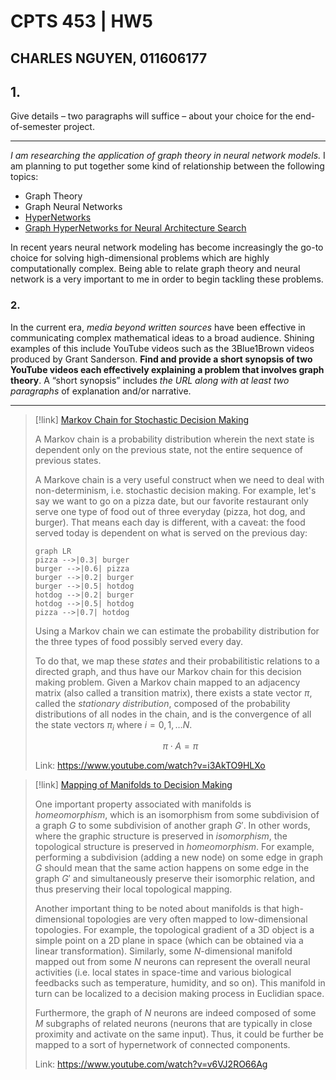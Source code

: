 # CPTS 453 | HW5
## CHARLES NGUYEN, 011606177

## 1.
Give details – two paragraphs will suffice – about your choice for the end-of-semester project.
<hr>

*I am researching the application of graph theory in neural network models.* I am planning to put together some kind of relationship between the following topics:

- Graph Theory
- Graph Neural Networks
- [HyperNetworks](https://arxiv.org/abs/1609.09106)
- [Graph HyperNetworks for Neural Architecture Search](https://openreview.net/forum?id=rkgW0oA9FX)

In recent years neural network modeling has become increasingly the go-to choice for solving high-dimensional problems which are highly computationally complex. Being able to relate graph theory and neural network is a very important to me in order to begin tackling these problems.

<div style="page-break-after:always"></div>

### 2.
In the current era, *media beyond written sources* have been effective in communicating complex mathematical ideas to a broad audience. Shining examples of this include YouTube videos such as the 3Blue1Brown videos produced by Grant Sanderson. **Find and provide a short synopsis of two YouTube videos each effectively explaining a problem that involves graph theory**. A “short synopsis” includes *the URL along with at least two paragraphs* of explanation and/or narrative.
<hr>

> [!link] [Markov Chain for Stochastic Decision Making](https://www.youtube.com/watch?v=i3AkTO9HLXo)
> 
> A Markov chain is a probability distribution wherein the next state is dependent only on the previous state, not the entire sequence of previous states.
> 
> A Markove chain is a very useful construct when we need to deal with non-determinism, i.e. stochastic decision making. For example, let's say we want to go on a pizza date, but our favorite restaurant only serve one type of food out of three everyday (pizza, hot dog, and burger). That means each day is different, with a caveat: the food served today is dependent on what is served on the previous day:
> 
> ```mermaid
> graph LR
> pizza -->|0.3| burger
> burger -->|0.6| pizza
> burger -->|0.2| burger
> burger -->|0.5| hotdog
> hotdog -->|0.2| burger
> hotdog -->|0.5| hotdog
> pizza -->|0.7| hotdog
> ```
> 
> Using a Markov chain we can estimate the probability distribution for the three types of food possibly served every day.
> 
> To do that, we map these *states* and their probabilitistic relations to a directed graph, and thus have our Markov chain for this decision making problem. Given a Markov chain mapped to an adjacency matrix (also called a transition matrix), there exists a state vector $\pi$, called the *stationary distribution*, composed of the probability distributions of all nodes in the chain, and is the convergence of all the state vectors $\pi_i$ where $i = 0, 1, \dots N$.
> 
> $$
> \pi\cdot A = \pi
> $$
>
> Link: https://www.youtube.com/watch?v=i3AkTO9HLXo


> [!link] [Mapping of Manifolds to Decision Making](https://www.youtube.com/watch?v=v6VJ2RO66Ag)
> 
> One important property associated with manifolds is *homeomorphism*, which is an isomorphism from some subdivision of a graph $G$ to some subdivision of another graph $G'$. In other words, where the graphic structure is preserved in *isomorphism*, the topological structure is preserved in *homeomorphism*. For example, performing a subdivision (adding a new node) on some edge in graph $G$ should mean that the same action happens on some edge in the graph $G'$ and simultaneously preserve their isomorphic relation, and thus preserving their local topological mapping.
> 
> Another important thing to be noted about manifolds is that high-dimensional topologies are very often mapped to low-dimensional topologies. For example, the topological gradient of a 3D object is a simple point on a 2D plane in space (which can be obtained via a linear transformation). Similarly, some $N$-dimensional manifold mapped out from some $N$ neurons can represent the overall neural activities (i.e. local states in space-time and various biological feedbacks such as temperature, humidity, and so on). This manifold in turn can be localized to a decision making process in Euclidian space. 
> 
> Furthermore, the graph of $N$ neurons are indeed composed of some $M$ subgraphs of related neurons (neurons that are typically in close proximity and activate on the same input). Thus, it could be further be mapped to a sort of hypernetwork of connected components. 
> 
> Link: https://www.youtube.com/watch?v=v6VJ2RO66Ag
